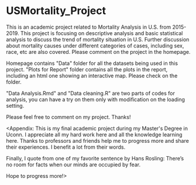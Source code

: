 # USMortality_Project

This is an academic project related to Mortality Analysis in U.S. from 2015-2019. This project is focusing on descriptive analysis and basic statistical analysis 
to discuss the trend of mortality situation in U.S. Further discussion about mortality causes under different categories of cases, including sex, race, etc are also covered. Please comment on the project in the homepage.

Homepage contains "Data" folder for all the datasets being used in this project. "Plots for Report" folder contains all the plots in the report, including an html one showing an interactive map. Please check on the folder.

"Data Analysis.Rmd" and "Data cleaning.R" are two parts of codes for analysis, you can have a try on them only with modification on the loading setting. 

Please feel free to comment on my project. Thanks!




<Appendix: This is my final academic project during my Master's Degree in Uconn. I appreciate all my hard work here and all the knowledge learning here. Thanks
to professors and friends help me to progress more and share their experiences. I benefit a lot from their words.

Finally, I quote from one of my favorite sentence by Hans Rosling: There’s no room for facts when our minds are occupied by fear.

Hope to progress more!>









